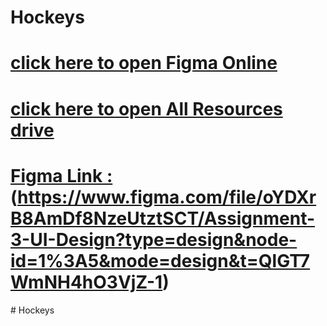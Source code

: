 # Hockeys

# [ click here to open Figma Online](https://www.figma.com/file/oYDXrB8AmDf8NzeUtztSCT/Assignment-3-UI-Design?type=design&node-id=1%3A5&mode=design&t=QlGT7WmNH4hO3VjZ-1)

# [ click here to open All Resources drive ](https://drive.google.com/drive/folders/1FMYXxf1k5-Fd8dNM_0BvQIZE_cPHEtDP)

# [ Figma Link :](https://www.figma.com/file/oYDXrB8AmDf8NzeUtztSCT/Assignment-3-UI-Design?type=design&node-id=1%3A5&mode=design&t=QlGT7WmNH4hO3VjZ-1)(https://www.figma.com/file/oYDXrB8AmDf8NzeUtztSCT/Assignment-3-UI-Design?type=design&node-id=1%3A5&mode=design&t=QlGT7WmNH4hO3VjZ-1)
#   H o c k e y s  
 